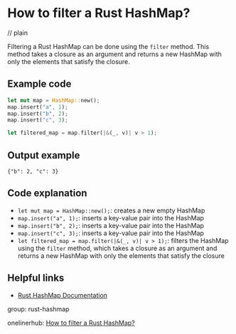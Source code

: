 # How to filter a Rust HashMap?
// plain

Filtering a Rust HashMap can be done using the `filter` method. This method takes a closure as an argument and returns a new HashMap with only the elements that satisfy the closure.

## Example code

```rust
let mut map = HashMap::new();
map.insert("a", 1);
map.insert("b", 2);
map.insert("c", 3);

let filtered_map = map.filter(|&(_, v)| v > 1);
```

## Output example

```
{"b": 2, "c": 3}
```

## Code explanation

- `let mut map = HashMap::new();`: creates a new empty HashMap
- `map.insert("a", 1);`: inserts a key-value pair into the HashMap
- `map.insert("b", 2);`: inserts a key-value pair into the HashMap
- `map.insert("c", 3);`: inserts a key-value pair into the HashMap
- `let filtered_map = map.filter(|&(_, v)| v > 1);`: filters the HashMap using the `filter` method, which takes a closure as an argument and returns a new HashMap with only the elements that satisfy the closure

## Helpful links
- [Rust HashMap Documentation](https://doc.rust-lang.org/std/collections/struct.HashMap.html)

group: rust-hashmap

onelinerhub: [How to filter a Rust HashMap?](https://onelinerhub.com/rust/how-to-filter-a-rust-hashmap)